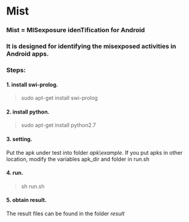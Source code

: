 # Mist

### Mist = MISexposure idenTification for Android

### It is designed for identifying the misexposed activities in Android apps.

### Steps:

#### 1. install swi-prolog.
> sudo apt-get install swi-prolog

#### 2. install python.
> sudo apt-get install python2.7  

#### 3. setting. 
Put the apk under test into folder <i>apk\example</i>. 
If you put apks in other location, modify the variables apk_dir and folder in run.sh

#### 4. run.
> sh run.sh

#### 5. obtain result. 
The result files can be found in the folder <i>result</i>
